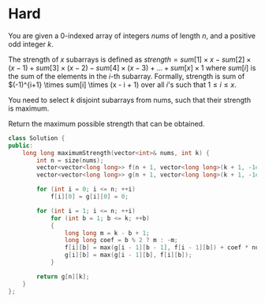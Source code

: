 # Hard

You are given a 0-indexed array of integers $nums$ of length $n$, and a positive odd integer $k$.

The strength of $x$ subarrays is defined as $strength = sum[1] \times x - sum[2] \times (x - 1) + sum[3] \times (x - 2) - sum[4] \times (x - 3) + ... + sum[x] \times 1$ where $sum[i]$ is the sum of the elements in the $i$-th subarray. Formally, strength is sum of $(-1)^{i+1} \times sum[i] \times (x - i + 1) over all $i$'s such that $1 \leq i \leq x$.

You need to select $k$ disjoint subarrays from nums, such that their strength is maximum.

Return the maximum possible strength that can be obtained.

```cpp
class Solution {
public:
    long long maximumStrength(vector<int>& nums, int k) {
        int n = size(nums);
        vector<vector<long long>> f(n + 1, vector<long long>(k + 1, -1e15));
        vector<vector<long long>> g(n + 1, vector<long long>(k + 1, -1e15));

        for (int i = 0; i <= n; ++i)
            f[i][0] = g[i][0] = 0;

        for (int i = 1; i <= n; ++i)
            for (int b = 1; b <= k; ++b)
            {
                long long m = k - b + 1;
                long long coef = b % 2 ? m : -m;
                f[i][b] = max(g[i - 1][b - 1], f[i - 1][b]) + coef * nums[i - 1];
                g[i][b] = max(g[i - 1][b], f[i][b]);
            }

        return g[n][k];
    }
};
```
